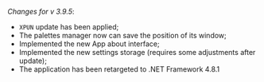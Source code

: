 _Changes for v 3.9.5_:
- `XPUN` update has been applied;
- The palettes manager now can save the position of its window;
- Implemented the new App about interface;
- Implemented the new settings storage (requires some adjustments after update);
- The application has been retargeted to .NET Framework 4.8.1
